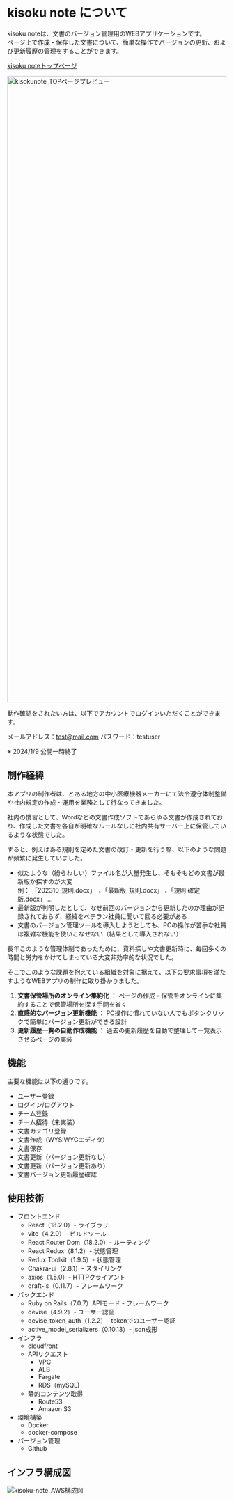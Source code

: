 # kisoku note について

kisoku noteは、文書のバージョン管理用のWEBアプリケーションです。  
ページ上で作成・保存した文書について、簡単な操作でバージョンの更新、および更新履歴の管理をすることができます。

[kisoku noteトップページ](https://web.kisoku-note.site/)

<img width="1440" alt="kisokunote_TOPページプレビュー" src="https://github.com/yuta-nos/kisoku-note/assets/120769259/a02ac6c9-a0b9-4d2c-a5f7-27bb4cb3b365">

動作確認をされたい方は、以下でアカウントでログインいただくことができます。

メールアドレス：test@mail.com
パスワード：testuser

※ 2024/1/9 公開一時終了

## 制作経緯

本アプリの制作者は、とある地方の中小医療機器メーカーにて法令遵守体制整備や社内規定の作成・運用を業務として行なってきました。  
  
社内の慣習として、Wordなどの文書作成ソフトであらゆる文書が作成されており、作成した文書を各自が明確なルールなしに社内共有サーバー上に保管しているような状態でした。  
  
すると、例えばある規則を定めた文書の改訂・更新を行う際、以下のような問題が頻繁に発生していました。
  
- 似たような（紛らわしい）ファイル名が大量発生し、そもそもどの文書が最新版か探すのが大変  
  例： 「202310_規則.docx」　、「最新版_規則.docx」 、「規則 確定版.docx」 …
- 最新版が判明したとして、なぜ前回のバージョンから更新したのか理由が記録されておらず、経緯をベテラン社員に聞いて回る必要がある
- 文書のバージョン管理ツールを導入しようとしても、PCの操作が苦手な社員は複雑な機能を使いこなせない（結果として導入されない）
  
長年このような管理体制であったために、資料探しや文書更新時に、毎回多くの時間と労力をかけてしまっている大変非効率的な状況でした。

そこでこのような課題を抱えている組織を対象に据えて、以下の要求事項を満たすようなWEBアプリの制作に取り掛かりました。
1. **文書保管場所のオンライン集約化** ： ページの作成・保管をオンラインに集約することで保管場所を探す手間を省く
2. **直感的なバージョン更新機能** ： PC操作に慣れていない人でもボタンクリックで簡単にバージョン更新ができる設計
3. **更新履歴一覧の自動作成機能** ： 過去の更新履歴を自動で整理して一覧表示させるページの実装

## 機能
主要な機能は以下の通りです。  
  
- ユーザー登録
- ログイン/ログアウト
- チーム登録
- チーム招待（未実装）
- 文書カテゴリ登録
- 文書作成（WYSIWYGエディタ）
- 文書保存
- 文書更新（バージョン更新なし）
- 文書更新（バージョン更新あり）
- 文書バージョン更新履歴確認

## 使用技術
- フロントエンド
    - React（18.2.0）- ライブラリ
    - vite（4.2.0）- ビルドツール
    - React Router Dom（18.2.0）- ルーティング
    - React Redux（8.1.2）- 状態管理
    - Redux Toolkit（1.9.5）- 状態管理
    - Chakra-ui（2.8.1）- スタイリング
    - axios（1.5.0）- HTTPクライアント
    - draft-js（0.11.7）- フレームワーク
- バックエンド
    - Ruby on Rails（7.0.7）APIモード - フレームワーク
    - devise（4.9.2）- ユーザー認証
    - devise_token_auth（1.2.2）- tokenでのユーザー認証
    - active_model_serializers（0.10.13）- json成形
- インフラ
    - cloudfront
    - APIリクエスト
      - VPC
      - ALB
      - Fargate
      - RDS（mySQL)
    - 静的コンテンツ取得
      - Route53
      - Amazon S3
- 環境構築
    - Docker
    - docker-compose
- バージョン管理
    - Github

## インフラ構成図

![kisoku-note_AWS構成図](https://github.com/yuta-nos/kisoku-note/assets/120769259/51fe7dbb-f204-4a6e-a7d1-658f32275b28)

## 
